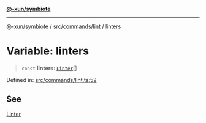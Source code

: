 [**@-xun/symbiote**](../../../../README.md)

***

[@-xun/symbiote](../../../../README.md) / [src/commands/lint](../README.md) / linters

# Variable: linters

> `const` **linters**: [`Linter`](../enumerations/Linter.md)[]

Defined in: [src/commands/lint.ts:52](https://github.com/Xunnamius/symbiote/blob/9de5a7b290875af95f8ef5a319559df825226df8/src/commands/lint.ts#L52)

## See

[Linter](../enumerations/Linter.md)
